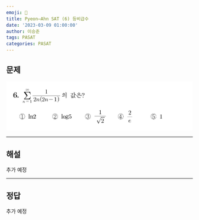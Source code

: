 ```yaml
---
emoji: 📝
title: Pyeon–Ahn SAT (6) 등비급수
date: '2023-03-09 01:00:00'
author: 이승준
tags: PASAT
categories: PASAT
---
```


## 문제
![Q6.svg](Q6.svg)

- - -

## 해설
추가 예정

- - -

## 정답
추가 예정

```toc
```
